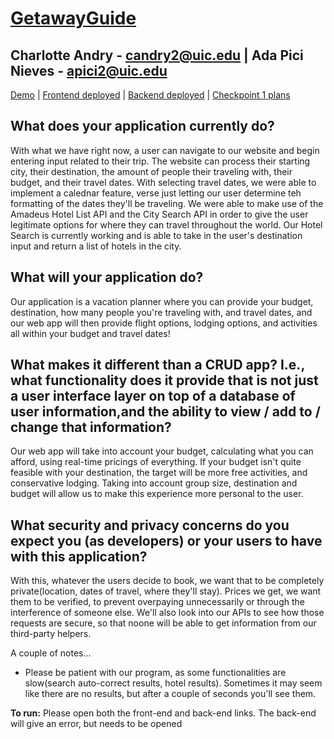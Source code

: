 # [GetawayGuide](https://github.com/candry1/final-project)

## Charlotte Andry - candry2@uic.edu | Ada Pici Nieves - apici2@uic.edu

[Demo](https://uic.zoom.us/rec/share/RBBu8un2c875CaNBxSBApxer3yeD8PLVZLXKJJ-IsmCe_Te1Aoe_ywBpUdzdwVQD.SznVkzSefv_OWqHw?startTime=1698850145000) | [Frontend deployed](https://getawayguide1234.onrender.com/) | [Backend deployed](https://getawayguide123.onrender.com/) | [Checkpoint 1 plans](https://getawayguide09.onrender.com/)


## What does your application currently do?

With what we have right now, a user can navigate to our website and begin entering input related to their trip. The website can process their starting city, their destination, the amount of people their traveling with, their budget, and their travel dates. With selecting travel dates, we were able to implement a calednar feature, verse just letting our user determine teh formatting of the dates they'll be traveling. We were able to make use of the Amadeus Hotel List API and the City Search API in order to give the user legitimate options for where they can travel throughout the world. Our Hotel Search is currently working and is able to take in the user's destination input and return a list of hotels in the city.

## What will your application do?

Our application is a vacation planner where you can provide your budget, destination, how many people you're traveling with, and travel dates, and our web app will then provide flight options, lodging options, and activities all within your budget and travel dates!

## What makes it different than a CRUD app? I.e., what functionality does it provide that is not just a user interface layer on top of a database of user information,and the ability to view / add to / change that information?

Our web app will take into account your budget, calculating what you can afford, using real-time pricings of everything. If your budget isn't quite feasible with your destination, the target will be more free activities, and conservative lodging. Taking into account group size, destination and budget will allow us to make this experience more personal to the user.

## What security and privacy concerns do you expect you (as developers) or your users to have with this application?

With this, whatever the users decide to book, we want that to be completely private(location, dates of travel, where they'll stay). Prices we get, we want them to be verified, to prevent overpaying unnecessarily or through the interference of someone else. We'll also look into our APIs to see how those requests are secure, so that noone will be able to get information from our third-party helpers.


A couple of notes...
- Please be patient with our program, as some functionalities are slow(search auto-correct results, hotel results). Sometimes it may seem like there are no results, but after a couple of seconds you'll see them.

**To run:** Please open both the front-end and back-end links. The back-end will give an error, but needs to be opened
